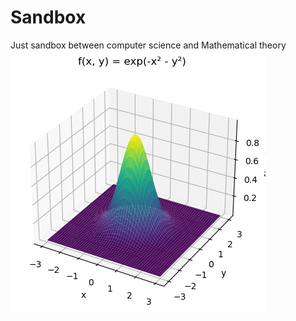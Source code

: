 # Sandbox

Just sandbox between computer science and Mathematical theory
![Gaussienne 3D](Gaussienne_3D.png "Gaussienne 3D")
